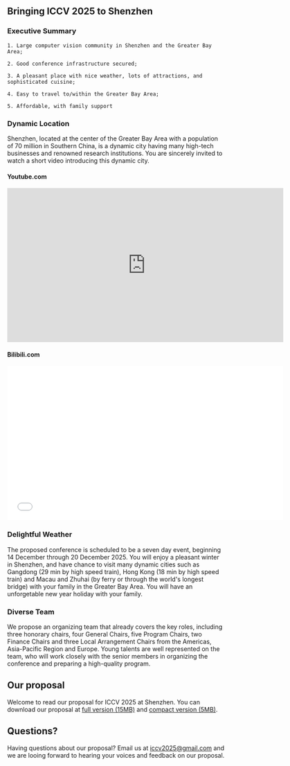 ## Bringing ICCV 2025 to Shenzhen

### Executive Summary
```
1. Large computer vision community in Shenzhen and the Greater Bay
Area;

2. Good conference infrastructure secured;

3. A pleasant place with nice weather, lots of attractions, and
sophisticated cuisine;

4. Easy to travel to/within the Greater Bay Area;

5. Affordable, with family support
```

### Dynamic Location

Shenzhen, located at the center of the Greater Bay Area with a population of 70 million in Southern China, is a dynamic city having many high-tech businesses and renowned research institutions.  You are sincerely invited to watch a short video introducing this dynamic city.

#### Youtube.com 
<iframe width="638" height="356" src="https://www.youtube.com/embed/kahd3KmNsOE" frameborder="0" allow="accelerometer; autoplay; encrypted-media; gyroscope; picture-in-picture" allowfullscreen></iframe>

#### Bilibili.com
<iframe width="638" height="356" src="//player.bilibili.com/player.html?aid=19348684&bvid=BV1sW411n7EJ&cid=31553075&page=1" scrolling="no" border="0" frameborder="no" framespacing="0" allowfullscreen="true"> </iframe>

### Delightful Weather

The proposed conference is scheduled to be a seven day event, beginning 14 December through 20 December 2025. You will enjoy a pleasant winter in Shenzhen, and have chance to visit many dynamic cities such as Gangdong (29 min by high speed train), Hong Kong (18 min by high speed train) and Macau and Zhuhai (by ferry or through the world's longest bridge) with your family in the Greater Bay Area. You will have an unforgetable new year holiday with your family.

### Diverse Team 

We propose an organizing team that already covers the key roles, including three honorary chairs, four General Chairs, five Program Chairs, two Finance Chairs and three Local Arrangement Chairs from the Americas, Asia-Pacific Region and Europe. Young talents are well represented on the team, who will work closely with the senior members in organizing the conference and preparing a high-quality program.

## Our proposal

Welcome to read our proposal for ICCV 2025 at Shenzhen. You can download our proposal at [full version (15MB)](http://iccv2025shenzhen.github.io/iccv2025shenzhen.pdf) and [compact version (5MB)](http://iccv2025shenzhen.github.io/iccv2025shenzhen.pdf).



## Questions?

Having questions about our proposal? Email us at iccv2025@gmail.com and we are looing forward to hearing your voices and feedback on our proposal.

